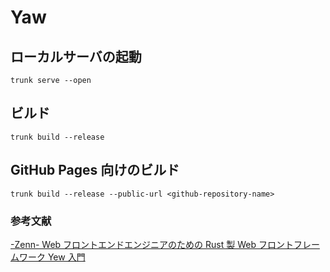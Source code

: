 # Yaw

## ローカルサーバの起動

```batch
trunk serve --open
```

## ビルド

```batch
trunk build --release
```

## GitHub Pages 向けのビルド

```batch
trunk build --release --public-url <github-repository-name>
```

### 参考文献

[-Zenn- Web フロントエンドエンジニアのための Rust 製 Web フロントフレームワーク Yew 入門](https://zenn.dev/azukiazusa/articles/rust-base-web-front-fremework-yew#todo-%E3%82%A2%E3%83%97%E3%83%AA%E3%81%AE%E4%BD%9C%E6%88%90)
